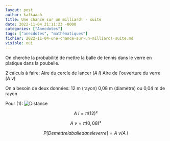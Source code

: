 ```yaml
---
layout: post
author: kafkaaah
title: Une chance sur un milliard! - suite
date: 2022-11-04 21:11:23 -0000
categories: ["Anecdotes"]
tags: ["anecdotes", "mathématiques"]
fichier: 2022-11-04-une-chance-sur-un-milliard!-suite.md
visible: oui
---
```


On cherche la probabilité de mettre la balle de tennis dans le verre en platique dans la poubelle.

2 calculs à faire:
Aire du cercle de lancer ($A~l$)
Aire de l'ouverture du verre ($A~v$)

On a besoin de deux données:
12 m (rayon)
0,08 m (diamètre) ou 0,04 m de rayon

Pour (1):
![Distance](https://erabliere.github.io/web/images/distance.png)


$$A~l = \pi(12)²$$

$$A~v = \pi(0,08)²$$


$$P[De mettre la balle dans le verre] = A~v/A~l$$
